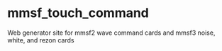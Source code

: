 # mmsf_touch_command
Web generator site for mmsf2 wave command cards and mmsf3 noise, white, and rezon cards
